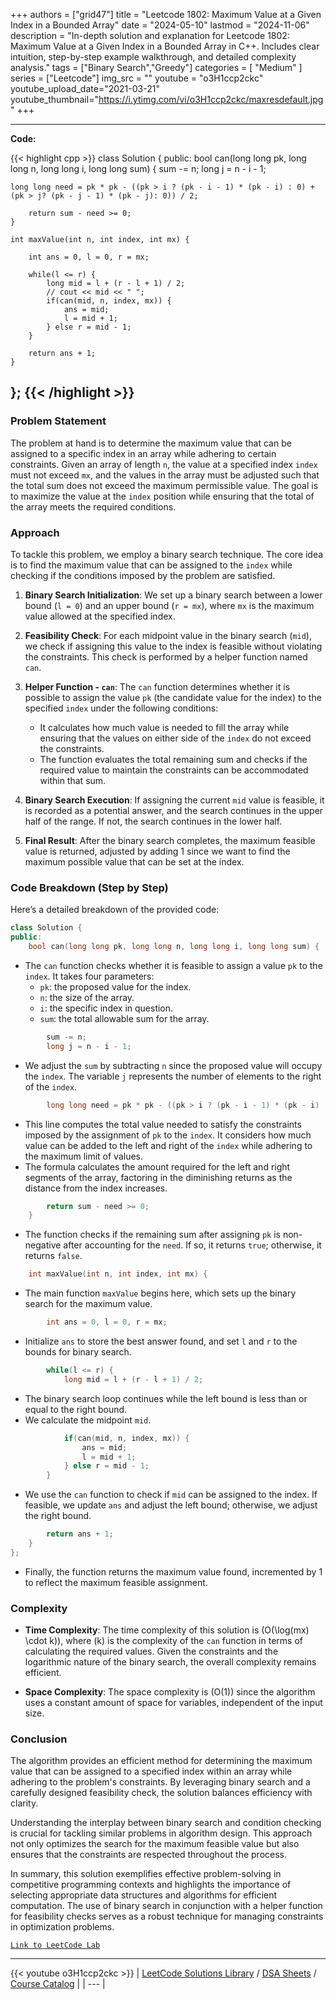 
+++
authors = ["grid47"]
title = "Leetcode 1802: Maximum Value at a Given Index in a Bounded Array"
date = "2024-05-10"
lastmod = "2024-11-06"
description = "In-depth solution and explanation for Leetcode 1802: Maximum Value at a Given Index in a Bounded Array in C++. Includes clear intuition, step-by-step example walkthrough, and detailed complexity analysis."
tags = ["Binary Search","Greedy"]
categories = [
    "Medium"
]
series = ["Leetcode"]
img_src = ""
youtube = "o3H1ccp2ckc"
youtube_upload_date="2021-03-21"
youtube_thumbnail="https://i.ytimg.com/vi/o3H1ccp2ckc/maxresdefault.jpg"
+++



---
**Code:**

{{< highlight cpp >}}
class Solution {
public:
    bool can(long long pk, long long n, long long i, long long sum) {
        sum -= n;
        long j = n - i - 1;
        
    long long need = pk * pk - ((pk > i ? (pk - i - 1) * (pk - i) : 0) + (pk > j? (pk - j - 1) * (pk - j): 0)) / 2;
        
        return sum - need >= 0;
    }
    
    int maxValue(int n, int index, int mx) {
        
        int ans = 0, l = 0, r = mx;
        
        while(l <= r) {
            long mid = l + (r - l + 1) / 2;
            // cout << mid << " ";
            if(can(mid, n, index, mx)) {
                ans = mid;
                l = mid + 1;
            } else r = mid - 1;
        }
        
        return ans + 1;
    }
};
{{< /highlight >}}
---

### Problem Statement

The problem at hand is to determine the maximum value that can be assigned to a specific index in an array while adhering to certain constraints. Given an array of length `n`, the value at a specified index `index` must not exceed `mx`, and the values in the array must be adjusted such that the total sum does not exceed the maximum permissible value. The goal is to maximize the value at the `index` position while ensuring that the total of the array meets the required conditions.

### Approach

To tackle this problem, we employ a binary search technique. The core idea is to find the maximum value that can be assigned to the `index` while checking if the conditions imposed by the problem are satisfied.

1. **Binary Search Initialization**: We set up a binary search between a lower bound (`l = 0`) and an upper bound (`r = mx`), where `mx` is the maximum value allowed at the specified index.

2. **Feasibility Check**: For each midpoint value in the binary search (`mid`), we check if assigning this value to the index is feasible without violating the constraints. This check is performed by a helper function named `can`.

3. **Helper Function - `can`**: The `can` function determines whether it is possible to assign the value `pk` (the candidate value for the index) to the specified `index` under the following conditions:
   - It calculates how much value is needed to fill the array while ensuring that the values on either side of the `index` do not exceed the constraints.
   - The function evaluates the total remaining sum and checks if the required value to maintain the constraints can be accommodated within that sum.

4. **Binary Search Execution**: If assigning the current `mid` value is feasible, it is recorded as a potential answer, and the search continues in the upper half of the range. If not, the search continues in the lower half.

5. **Final Result**: After the binary search completes, the maximum feasible value is returned, adjusted by adding 1 since we want to find the maximum possible value that can be set at the index.

### Code Breakdown (Step by Step)

Here’s a detailed breakdown of the provided code:

```cpp
class Solution {
public:
    bool can(long long pk, long long n, long long i, long long sum) {
```
- The `can` function checks whether it is feasible to assign a value `pk` to the `index`. It takes four parameters:
  - `pk`: the proposed value for the index.
  - `n`: the size of the array.
  - `i`: the specific index in question.
  - `sum`: the total allowable sum for the array.

```cpp
        sum -= n;
        long j = n - i - 1;
```
- We adjust the `sum` by subtracting `n` since the proposed value will occupy the `index`. The variable `j` represents the number of elements to the right of the `index`.

```cpp
        long long need = pk * pk - ((pk > i ? (pk - i - 1) * (pk - i) : 0) + (pk > j? (pk - j - 1) * (pk - j): 0)) / 2;
```
- This line computes the total value needed to satisfy the constraints imposed by the assignment of `pk` to the `index`. It considers how much value can be added to the left and right of the `index` while adhering to the maximum limit of values.
- The formula calculates the amount required for the left and right segments of the array, factoring in the diminishing returns as the distance from the index increases.

```cpp
        return sum - need >= 0;
    }
```
- The function checks if the remaining sum after assigning `pk` is non-negative after accounting for the `need`. If so, it returns `true`; otherwise, it returns `false`.

```cpp
    int maxValue(int n, int index, int mx) {
```
- The main function `maxValue` begins here, which sets up the binary search for the maximum value.

```cpp
        int ans = 0, l = 0, r = mx;
```
- Initialize `ans` to store the best answer found, and set `l` and `r` to the bounds for binary search.

```cpp
        while(l <= r) {
            long mid = l + (r - l + 1) / 2;
```
- The binary search loop continues while the left bound is less than or equal to the right bound.
- We calculate the midpoint `mid`.

```cpp
            if(can(mid, n, index, mx)) {
                ans = mid;
                l = mid + 1;
            } else r = mid - 1;
        }
```
- We use the `can` function to check if `mid` can be assigned to the index. If feasible, we update `ans` and adjust the left bound; otherwise, we adjust the right bound.

```cpp
        return ans + 1;
    }
};
```
- Finally, the function returns the maximum value found, incremented by 1 to reflect the maximum feasible assignment.

### Complexity

- **Time Complexity**: The time complexity of this solution is \(O(\log(mx) \cdot k)\), where \(k\) is the complexity of the `can` function in terms of calculating the required values. Given the constraints and the logarithmic nature of the binary search, the overall complexity remains efficient.

- **Space Complexity**: The space complexity is \(O(1)\) since the algorithm uses a constant amount of space for variables, independent of the input size.

### Conclusion

The algorithm provides an efficient method for determining the maximum value that can be assigned to a specified index within an array while adhering to the problem's constraints. By leveraging binary search and a carefully designed feasibility check, the solution balances efficiency with clarity.

Understanding the interplay between binary search and condition checking is crucial for tackling similar problems in algorithm design. This approach not only optimizes the search for the maximum feasible value but also ensures that the constraints are respected throughout the process.

In summary, this solution exemplifies effective problem-solving in competitive programming contexts and highlights the importance of selecting appropriate data structures and algorithms for efficient computation. The use of binary search in conjunction with a helper function for feasibility checks serves as a robust technique for managing constraints in optimization problems.

[`Link to LeetCode Lab`](https://leetcode.com/problems/maximum-value-at-a-given-index-in-a-bounded-array/description/)

---
{{< youtube o3H1ccp2ckc >}}
| [LeetCode Solutions Library](https://grid47.xyz/leetcode/) / [DSA Sheets](https://grid47.xyz/sheets/) / [Course Catalog](https://grid47.xyz/courses/) |
| --- |
